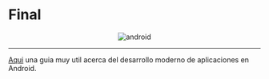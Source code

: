 # Final

<div align="center">


![android](https://cdn.wccftech.com/wp-content/uploads/2010/11/11.png)	

</div>

---


[Aqui](https://proandroiddev.com/modern-android-development-with-kotlin-september-2017-part-1-f976483f7bd6) una guia muy util acerca del desarrollo moderno de aplicaciones en Android.
